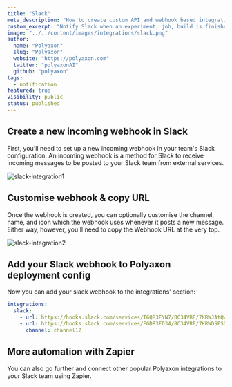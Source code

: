 ```yaml
---
title: "Slack"
meta_description: "How to create custom API and webhook based integrations for the Polyaxon."
custom_excerpt: "Notify Slack when an experiment, job, build is finished so everyone that your team stays in sync."
image: "../../content/images/integrations/slack.png"
author:
  name: "Polyaxon"
  slug: "Polyaxon"
  website: "https://polyaxon.com"
  twitter: "polyaxonAI"
  github: "polyaxon"
tags: 
  - notification
featured: true
visibility: public
status: published
---
```


## Create a new incoming webhook in Slack

First, you'll need to set up a new incoming webhook in your team's Slack configuration. An incoming webhook is a method for Slack to receive incoming messages to be posted to your Slack team from external services.

![slack-integration1](../../content/images/integrations/slack/img1.png)

## Customise webhook & copy URL

Once the webhook is created, you can optionally customise the channel, name, and icon which the webhook uses whenever it posts a new message. Either way, however, you'll need to copy the Webhook URL at the very top.

![slack-integration2](../../content/images/integrations/slack/img2.png)

## Add your Slack webhook to Polyaxon deployment config

Now you can add your slack webhook to the integrations' section:

```yaml
integrations:
  slack:
    - url: https://hooks.slack.com/services/T6QR3FYN7/BC34VRP/7KRWJAtQWOxjxYgee
    - url: https://hooks.slack.com/services/FGDR3FD34/BC34VRP/7KRWDSFSD3xjxYgee
      channel: channel12
```

## More automation with Zapier

You can also go further and connect other popular Polyaxon integrations to your Slack team using Zapier.
